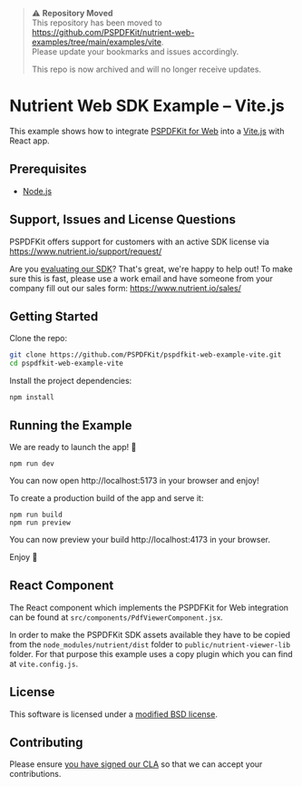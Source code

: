 > ⚠️ **Repository Moved**  
> This repository has been moved to https://github.com/PSPDFKit/nutrient-web-examples/tree/main/examples/vite.  
> Please update your bookmarks and issues accordingly.
>
> This repo is now archived and will no longer receive updates.

# Nutrient Web SDK Example – Vite.js

This example shows how to integrate [PSPDFKit for Web](https://www.nutrient.io/sdk/web/) into a [Vite.js](https://vitejs.dev/) with React app.

## Prerequisites

- [Node.js](http://nodejs.org/)

## Support, Issues and License Questions

PSPDFKit offers support for customers with an active SDK license via https://www.nutrient.io/support/request/

Are you [evaluating our SDK](https://www.nutrient.io/try/)? That's great, we're happy to help out! To make sure this is fast, please use a work email and have someone from your company fill out our sales form: https://www.nutrient.io/sales/

## Getting Started

Clone the repo:

```bash
git clone https://github.com/PSPDFKit/pspdfkit-web-example-vite.git
cd pspdfkit-web-example-vite
```

Install the project dependencies:

```shell script
npm install
```

## Running the Example

We are ready to launch the app! 🎉

```shell script
npm run dev
```

You can now open http://localhost:5173 in your browser and enjoy!

To create a production build of the app and serve it:

```shell script
npm run build
npm run preview
```

You can now preview your build http://localhost:4173 in your browser.

Enjoy 🍕

## React Component

The React component which implements the PSPDFKit for Web integration can be found at `src/components/PdfViewerComponent.jsx`.

In order to make the PSPDFKit SDK assets available they have to be copied from the `node_modules/nutrient/dist` folder to `public/nutrient-viewer-lib` folder. For that purpose this example uses a copy plugin which you can find at `vite.config.js`.

## License

This software is licensed under a [modified BSD license](LICENSE).

## Contributing

Please ensure
[you have signed our CLA](https://www.nutrient.io/guides/web/current/miscellaneous/contributing/) so that we can accept your contributions.
